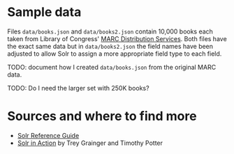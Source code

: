 # Sample data

Files `data/books.json` and `data/books2.json` contain 10,000 books each taken from Library of Congress' [MARC Distribution Services](https://www.loc.gov/cds/products/marcDist.php). Both files have the exact same data but in `data/books2.json` the field names have been adjusted to allow Solr to assign a more appropriate field type to each field.

TODO: document how I created `data/books.json` from the original MARC data.

TODO: Do I need the larger set with 250K books?


# Sources and where to find more

* [Solr Reference Guide](https://lucene.apache.org/solr/guide/7_0/)
* [Solr in Action](https://www.worldcat.org/title/solr-in-action/oclc/879605085) by Trey Grainger and Timothy Potter
